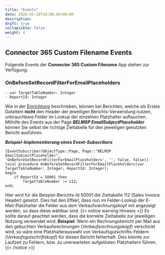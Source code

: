 ```yaml
---
title: "Events"
date: 2020-02-28T10:08:56+09:00
description: 
draft: true
collapsible: false
weight: 4
---
```

## Connector 365 Custom Filename Events

Folgende Events der **Connector 365 Custom Filename** App stehen zur Verfügung:

### OnBeforeSetRecordFilterForEmailPlaceholders
```al
- var TargetTableNumber: Integer
- ReportId: Integer
```

Wie in der [Einrichtung](/de-de/apps/mail-subject-plus/first-steps/setup) beschrieben, können bei Berichten, welche als Erstes DataItem **nicht** den Header der jeweiligen Berichts-Verwendung
nutzen, unbrauchbare Felder im Lookup der einzelnen Platzhalter auftauchen.
Mithilfe des Events aus der Page ***BELMSP EmailSubjectPlaceholder*** können Sie selbst die richtige Zieltabelle für den jeweiligen
genutzten Bericht ausführen.


***Beispiel-Implementierung eines Event-Subscribers***
```al
[EventSubscriber(ObjectType::Page, Page::"BELMSP EmailSubjectPlaceholder", 'OnBeforeSetRecordFilterForEmailPlaceholders', '', false, false)]
local procedure OnBeforeSetRecordFilterForEmailPlaceholders(var TargetTableNumber: Integer; ReportId: Integer);
begin
    if ReportId = 50001 then
        TargetTableNumber := 112;
end;
```
Hier wird für die Beispiel-Berichts-Id 50001 die Zieltabelle 112 (Sales Invoice Header) gesetzt. Dies hat den Effekt, dass nun im Felder-Lookup
der E-Mail-Platzhalter die Felder aus dem Verkaufsrechnungskopf mit angezeigt werden, so dass diese wählbar sind.
{{< notice warning Hinweis >}}
Es sollte darauf geachtet werden, dass die korrekte Zieltabelle zur jeweiligen Nutzung verwendet wird.
**Beispiel**: Wenn ein Rechnungsbericht per Mail aus den gebuchten Verkaufsrechnungen (*Verkaufsrechnungskopf*) verschickt wird, so wäre eine Platzhalterauswahl von Verkaufsgutschrifts-Feldern (*Verkaufsgutschriftskopf*) für diesen Bericht fehlerhaft. Dies könnte zur Laufzeit zu Fehlern, bzw. zu unerwarteten aufgelösten Platzhaltern führen.
{{< /notice >}}
